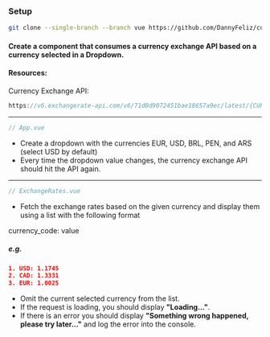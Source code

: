 ### Setup

```bash
git clone --single-branch --branch vue https://github.com/DannyFeliz/currency-api-exercise.git && cd currency-api-exercise && npm install && npm run serve
```

#### Create a component that consumes a currency exchange API based on a currency selected in a Dropdown.

#### Resources:

Currency Exchange API:

```js
https://v6.exchangerate-api.com/v6/71d0d9072451bae18657a9ec/latest/{CURRENCY_CODE}
```

<hr>

```js
// App.vue
```

- Create a dropdown with the currencies EUR, USD, BRL, PEN, and ARS (select USD by default)
- Every time the dropdown value changes, the currency exchange API should hit the API again.

<hr>

```js
// ExchangeRates.vue
```

- Fetch the exchange rates based on the given currency and display them using a list with the following format

currency_code: value

##### e.g.

```json
1. USD: 1.1745
2. CAD: 1.3331
3. EUR: 1.0025
```
- Omit the current selected currency from the list.
- If the request is loading, you should display **"Loading..."**.
- If there is an error you should display **"Something wrong happened, please try later..."** and log the error into the console.
